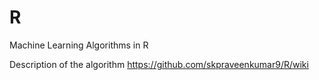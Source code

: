 # R
Machine Learning Algorithms in R

Description of the algorithm
https://github.com/skpraveenkumar9/R/wiki
